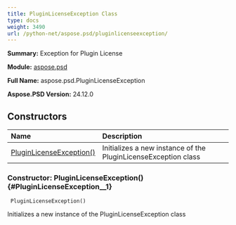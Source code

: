 ```yaml
---
title: PluginLicenseException Class
type: docs
weight: 3490
url: /python-net/aspose.psd/pluginlicenseexception/
---
```


**Summary:** Exception for Plugin License

**Module:** [aspose.psd](/psd/python-net/aspose.psd/)

**Full Name:** aspose.psd.PluginLicenseException

**Aspose.PSD Version:** 24.12.0

## **Constructors**
| **Name** | **Description** |
| :- | :- |
| [PluginLicenseException()](#PluginLicenseException__1) | Initializes a new instance of the PluginLicenseException class |


### Constructor: PluginLicenseException() {#PluginLicenseException__1}


```
 PluginLicenseException() 
```

Initializes a new instance of the PluginLicenseException class

